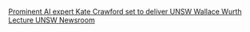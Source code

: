 [Prominent AI expert Kate Crawford set to deliver UNSW Wallace Wurth Lecture   UNSW Newsroom ](https://qi.tc/qi/10290)